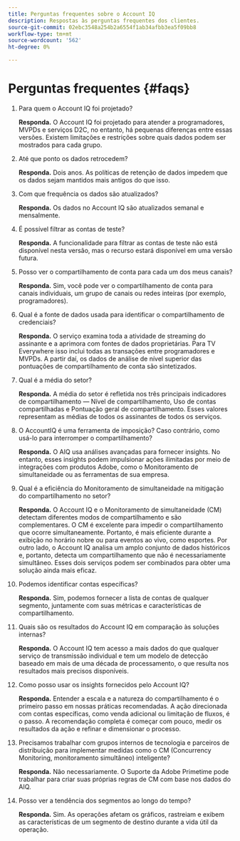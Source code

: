 ```yaml
---
title: Perguntas frequentes sobre o Account IQ
description: Respostas às perguntas frequentes dos clientes.
source-git-commit: 02ebc3548a254b2a6554f1ab34afbb3ea5f09bb8
workflow-type: tm+mt
source-wordcount: '562'
ht-degree: 0%

---
```


# Perguntas frequentes {#faqs}

1. Para quem o Account IQ foi projetado?

   **Responda.** O Account IQ foi projetado para atender a programadores, MVPDs e serviços D2C, no entanto, há pequenas diferenças entre essas versões. Existem limitações e restrições sobre quais dados podem ser mostrados para cada grupo.

1. Até que ponto os dados retrocedem?

   **Responda.** Dois anos. As políticas de retenção de dados impedem que os dados sejam mantidos mais antigos do que isso.

1. Com que frequência os dados são atualizados?

   **Responda.** Os dados no Account IQ são atualizados semanal e mensalmente.

1. É possível filtrar as contas de teste?

   **Responda.** A funcionalidade para filtrar as contas de teste não está disponível nesta versão, mas o recurso estará disponível em uma versão futura.

1. Posso ver o compartilhamento de conta para cada um dos meus canais? <!--shall we separate out this question for the persona of programmer?-->

   **Responda.** Sim, você pode ver o compartilhamento de conta para canais individuais, um grupo de canais ou redes inteiras (por exemplo, programadores).

1. Qual é a fonte de dados usada para identificar o compartilhamento de credenciais?

   **Responda.** O serviço examina toda a atividade de streaming do assinante e a aprimora com fontes de dados proprietárias. Para TV Everywhere isso inclui todas as transações entre programadores e MVPDs. A partir daí, os dados de análise de nível superior das pontuações de compartilhamento de conta são sintetizados.

1. Qual é a média do setor?

   **Responda.** A média do setor é refletida nos três principais indicadores de compartilhamento — Nível de compartilhamento, Uso de contas compartilhadas e Pontuação geral de compartilhamento. Esses valores representam as médias de todos os assinantes de todos os serviços.

1. O AccountIQ é uma ferramenta de imposição? Caso contrário, como usá-lo para interromper o compartilhamento?

   **Responda.** O AIQ usa análises avançadas para fornecer insights. No entanto, esses insights podem impulsionar ações ilimitadas por meio de integrações com produtos Adobe, como o Monitoramento de simultaneidade ou as ferramentas de sua empresa.

1. Qual é a eficiência do Monitoramento de simultaneidade na mitigação do compartilhamento no setor?

   **Responda.** O Account IQ e o Monitoramento de simultaneidade (CM) detectam diferentes modos de compartilhamento e são complementares. O CM é excelente para impedir o compartilhamento que ocorre simultaneamente. Portanto, é mais eficiente durante a exibição no horário nobre ou para eventos ao vivo, como esportes. Por outro lado, o Account IQ analisa um amplo conjunto de dados históricos e, portanto, detecta um compartilhamento que não é necessariamente simultâneo. Esses dois serviços podem ser combinados para obter uma solução ainda mais eficaz.

1. Podemos identificar contas específicas?

   **Responda.** Sim, podemos fornecer a lista de contas de qualquer segmento, juntamente com suas métricas e características de compartilhamento.

1. Quais são os resultados do Account IQ em comparação às soluções internas?

   **Responda.** O Account IQ tem acesso a mais dados do que qualquer serviço de transmissão individual e tem um modelo de detecção baseado em mais de uma década de processamento, o que resulta nos resultados mais precisos disponíveis.

1. Como posso usar os insights fornecidos pelo Account IQ?

   **Responda.** Entender a escala e a natureza do compartilhamento é o primeiro passo em nossas práticas recomendadas. A ação direcionada com contas específicas, como venda adicional ou limitação de fluxos, é o passo. A recomendação completa é começar com pouco, medir os resultados da ação e refinar e dimensionar o processo.

1. Precisamos trabalhar com grupos internos de tecnologia e parceiros de distribuição para implementar medidas como o CM (Concurrency Monitoring, monitoramento simultâneo) inteligente?

   **Responda.** Não necessariamente. O Suporte da Adobe Primetime pode trabalhar para criar suas próprias regras de CM com base nos dados do AIQ.

1. Posso ver a tendência dos segmentos ao longo do tempo?

   **Responda.** Sim. As operações afetam os gráficos, rastreiam e exibem as características de um segmento de destino durante a vida útil da operação.
